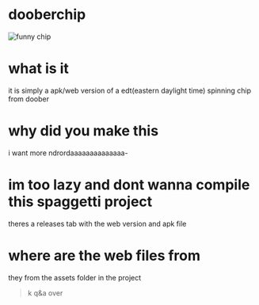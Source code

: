 # dooberchip
![funny chip](https://github.com/user-attachments/assets/dad924c4-386e-4512-80f2-3e5363935f72)

# what is it
it is simply a apk/web version of a edt(eastern daylight time) spinning chip from doober
# why did you make this
i want more ndrordaaaaaaaaaaaaaa-
# im too lazy and dont wanna compile this spaggetti project
theres a releases tab with the web version and apk file
# where are the web files from
they from the assets folder in the project

> k q&a over
